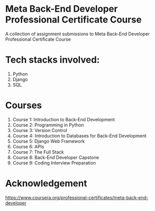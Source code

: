 # Meta Back-End Developer Professional Certificate Course

A collection of assignment submissions to Meta Back-End Developer Professional Certificate Course

# Tech stacks involved:

1. Python
2. Django
3. SQL

# Courses

1. Course 1: Introduction to Back-End Development
2. Course 2: Programming in Python
3. Course 3: Version Control
4. Course 4: Introduction to Databases for Back-End Development
5. Course 5: Django Web Framework
6. Course 6: APIs
7. Course 7: The Full Stack
8. Course 8: Back-End Developer Capstone
9. Course 9: Coding Interview Preparation

# Acknowledgement

https://www.coursera.org/professional-certificates/meta-back-end-developer
